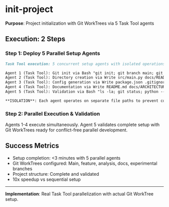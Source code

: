 # init-project

**Purpose**: Project initialization with Git WorkTrees via 5 Task Tool agents

## Execution: 2 Steps

### Step 1: Deploy 5 Parallel Setup Agents
```markdown
Task Tool execution: 5 concurrent setup agents with isolated operations

Agent 1 (Task Tool): Git init via Bash "git init; git branch main; git worktree add worktrees/feature"
Agent 2 (Task Tool): Directory creation via Write src/main.py docs/README.md tests/test_main.py
Agent 3 (Task Tool): Config generation via Write package.json .gitignore Makefile pyproject.toml
Agent 4 (Task Tool): Documentation via Write README.md docs/ARCHITECTURE.md CONTRIBUTING.md
Agent 5 (Task Tool): Validation via Bash "ls -la; git status; python --version"

**ISOLATION**: Each agent operates on separate file paths to prevent conflicts
```

### Step 2: Parallel Execution & Validation
Agents 1-4 execute simultaneously. Agent 5 validates complete setup with Git WorkTrees ready for conflict-free parallel development.

## Success Metrics
- Setup completion: <3 minutes with 5 parallel agents
- Git WorkTrees configured: Main, feature, analysis, docs, experimental branches
- Project structure: Complete and validated
- 10x speedup vs sequential setup

---
**Implementation**: Real Task Tool parallelization with actual Git WorkTree setup.